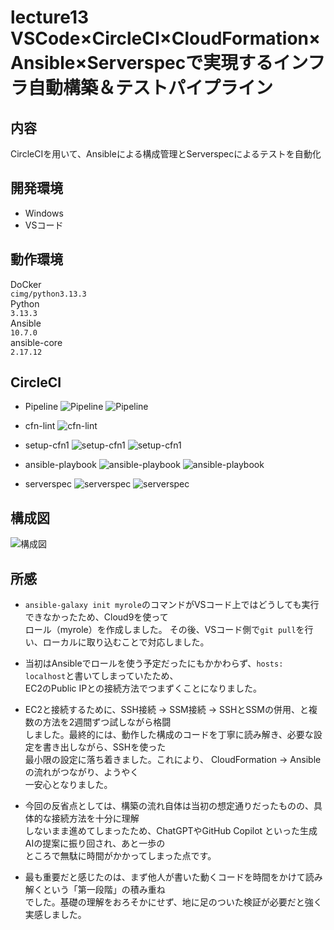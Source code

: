 # lecture13 VSCode×CircleCI×CloudFormation×Ansible×Serverspecで実現するインフラ自動構築＆テストパイプライン

## 内容
CircleCIを用いて、Ansibleによる構成管理とServerspecによるテストを自動化

## 開発環境
- Windows  
- VSコード  

## 動作環境
DoCker  
 ``` cimg/python3.13.3  ```   
 Python  
 ``` 3.13.3 ```   
 Ansible  
 ``` 10.7.0 ```   
 ansible-core  
 ``` 2.17.12 ``` 

## CircleCI
- Pipeline
![Pipeline](./lecture13image\CircleCI_Pipelines5(1).png) 
![Pipeline](./lecture13image\CircleCI_Pipelines5(2).png) 

- cfn-lint
![cfn-lint](./lecture13image\CircleCI_Pipelines1.png)

- setup-cfn1
![setup-cfn1](./lecture13image\CircleCI_Pipelines2(1).png)
![setup-cfn1](./lecture13image\CircleCI_Pipelines2(2).png)

- ansible-playbook
![ansible-playbook](./lecture13image\CircleCI_Pipelines3(1).png)
![ansible-playbook](./lecture13image\CircleCI_Pipelines3(2).png)

- serverspec
![serverspec](./lecture13image\CircleCI_Pipelines4(1).png)
![serverspec](./lecture13image\CircleCI_Pipelines4(2).png)

## 構成図
![構成図](./lecture13image\lecture13drawio.png)

## 所感
- ``` ansible-galaxy init myrole ```のコマンドがVSコード上ではどうしても実行できなかったため、Cloud9を使って  
ロール（myrole）を作成しました。  その後、VSコード側で``` git pull ```を行い、ローカルに取り込むことで対応しました。

- 当初はAnsibleでロールを使う予定だったにもかかわらず、``` hosts: localhost ```と書いてしまっていたため、  
EC2のPublic IPとの接続方法でつまずくことになりました。

- EC2と接続するために、SSH接続 → SSM接続 → SSHとSSMの併用、と複数の方法を2週間ずつ試しながら格闘  
しました。最終的には、動作した構成のコードを丁寧に読み解き、必要な設定を書き出しながら、SSHを使った  
最小限の設定に落ち着きました。これにより、  CloudFormation → Ansible の流れがつながり、ようやく  
一安心となりました。

- 今回の反省点としては、構築の流れ自体は当初の想定通りだったものの、具体的な接続方法を十分に理解  
しないまま進めてしまったため、ChatGPTやGitHub Copilot  といった生成AIの提案に振り回され、あと一歩の  
ところで無駄に時間がかかってしまった点です。

- 最も重要だと感じたのは、まず他人が書いた動くコードを時間をかけて読み解くという「第一段階」の積み重ね  
でした。基礎の理解をおろそかにせず、地に足のついた検証が必要だと強く実感しました。